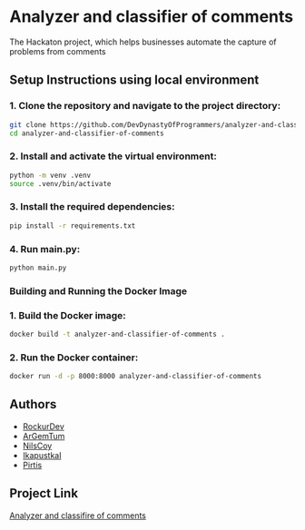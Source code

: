 # Analyzer and classifier of comments
The Hackaton project, which helps businesses automate the capture of problems from comments

## Setup Instructions using local environment

### 1. Clone the repository and navigate to the project directory:
```bash
git clone https://github.com/DevDynastyOfProgrammers/analyzer-and-classifier-of-comments/
cd analyzer-and-classifier-of-comments
```

### 2. Install and activate the virtual environment:
```bash
python -m venv .venv
source .venv/bin/activate
```

### 3. Install the required dependencies:
```bash
pip install -r requirements.txt
```

### 4. Run main.py:
```bash
python main.py
```

### Building and Running the Docker Image

### 1. Build the Docker image:
```bash
docker build -t analyzer-and-classifier-of-comments .
```

### 2. Run the Docker container:
```bash
docker run -d -p 8000:8000 analyzer-and-classifier-of-comments
```

## Authors

- [RockurDev](https://github.com/RockurDev)
- [ArGemTum](https://github.com/ArGemTum)
- [NilsCoy](https://github.com/NilsCoy)
- [IkapustkaI](https://github.com/IkapustkaI)
- [Pirtis](https://github.com/Pirtis)

## Project Link

[Analyzer and classifire of comments](https://github.com/DevDynastyOfProgrammers/analyzer-and-classifier-of-comments/)